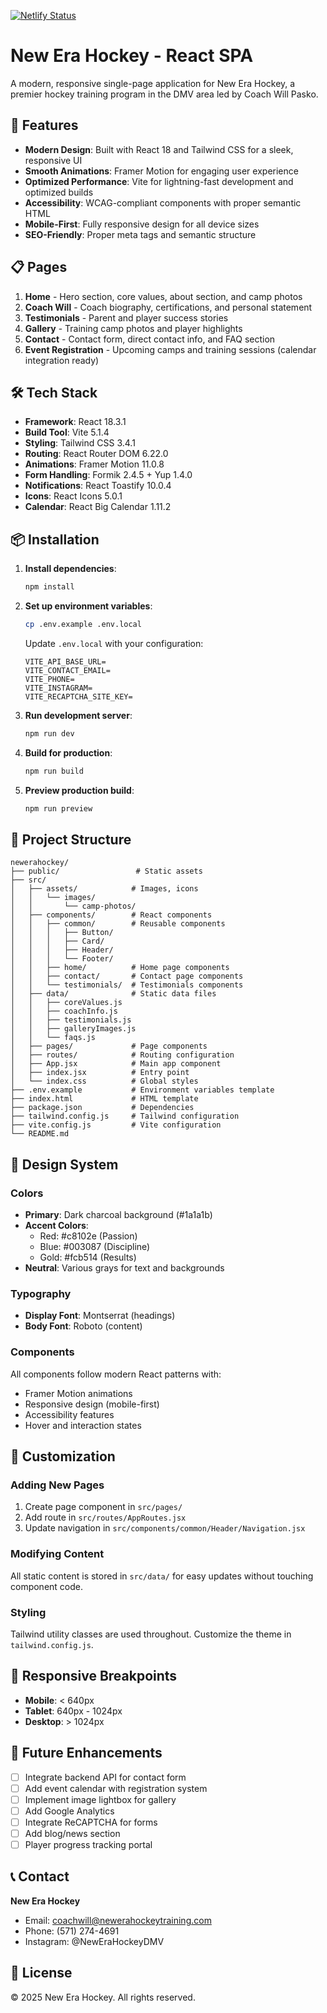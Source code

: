 [![Netlify Status](https://api.netlify.com/api/v1/badges/1e9ad73a-109b-4935-b8cf-b700f6a6877d/deploy-status)](https://app.netlify.com/projects/super-fenglisu-968777/deploys)
# New Era Hockey - React SPA

A modern, responsive single-page application for New Era Hockey, a premier hockey training program in the DMV area led by Coach Will Pasko.

## 🚀 Features

- **Modern Design**: Built with React 18 and Tailwind CSS for a sleek, responsive UI
- **Smooth Animations**: Framer Motion for engaging user experience
- **Optimized Performance**: Vite for lightning-fast development and optimized builds
- **Accessibility**: WCAG-compliant components with proper semantic HTML
- **Mobile-First**: Fully responsive design for all device sizes
- **SEO-Friendly**: Proper meta tags and semantic structure

## 📋 Pages

1. **Home** - Hero section, core values, about section, and camp photos
2. **Coach Will** - Coach biography, certifications, and personal statement
3. **Testimonials** - Parent and player success stories
4. **Gallery** - Training camp photos and player highlights
5. **Contact** - Contact form, direct contact info, and FAQ section
6. **Event Registration** - Upcoming camps and training sessions (calendar integration ready)

## 🛠️ Tech Stack

- **Framework**: React 18.3.1
- **Build Tool**: Vite 5.1.4
- **Styling**: Tailwind CSS 3.4.1
- **Routing**: React Router DOM 6.22.0
- **Animations**: Framer Motion 11.0.8
- **Form Handling**: Formik 2.4.5 + Yup 1.4.0
- **Notifications**: React Toastify 10.0.4
- **Icons**: React Icons 5.0.1
- **Calendar**: React Big Calendar 1.11.2

## 📦 Installation

1. **Install dependencies**:

   ```bash
   npm install
   ```

2. **Set up environment variables**:

   ```bash
   cp .env.example .env.local
   ```

   Update `.env.local` with your configuration:

   ```
   VITE_API_BASE_URL=
   VITE_CONTACT_EMAIL=
   VITE_PHONE=
   VITE_INSTAGRAM=
   VITE_RECAPTCHA_SITE_KEY=
   ```

3. **Run development server**:

   ```bash
   npm run dev
   ```

4. **Build for production**:

   ```bash
   npm run build
   ```

5. **Preview production build**:
   ```bash
   npm run preview
   ```

## 📁 Project Structure

```
newerahockey/
├── public/                 # Static assets
├── src/
│   ├── assets/            # Images, icons
│   │   └── images/
│   │       └── camp-photos/
│   ├── components/        # React components
│   │   ├── common/        # Reusable components
│   │   │   ├── Button/
│   │   │   ├── Card/
│   │   │   ├── Header/
│   │   │   └── Footer/
│   │   ├── home/          # Home page components
│   │   ├── contact/       # Contact page components
│   │   └── testimonials/  # Testimonials components
│   ├── data/              # Static data files
│   │   ├── coreValues.js
│   │   ├── coachInfo.js
│   │   ├── testimonials.js
│   │   ├── galleryImages.js
│   │   └── faqs.js
│   ├── pages/             # Page components
│   ├── routes/            # Routing configuration
│   ├── App.jsx            # Main app component
│   ├── index.jsx          # Entry point
│   └── index.css          # Global styles
├── .env.example           # Environment variables template
├── index.html             # HTML template
├── package.json           # Dependencies
├── tailwind.config.js     # Tailwind configuration
├── vite.config.js         # Vite configuration
└── README.md
```

## 🎨 Design System

### Colors

- **Primary**: Dark charcoal background (#1a1a1b)
- **Accent Colors**:
  - Red: #c8102e (Passion)
  - Blue: #003087 (Discipline)
  - Gold: #fcb514 (Results)
- **Neutral**: Various grays for text and backgrounds

### Typography

- **Display Font**: Montserrat (headings)
- **Body Font**: Roboto (content)

### Components

All components follow modern React patterns with:

- Framer Motion animations
- Responsive design (mobile-first)
- Accessibility features
- Hover and interaction states

## 🔧 Customization

### Adding New Pages

1. Create page component in `src/pages/`
2. Add route in `src/routes/AppRoutes.jsx`
3. Update navigation in `src/components/common/Header/Navigation.jsx`

### Modifying Content

All static content is stored in `src/data/` for easy updates without touching component code.

### Styling

Tailwind utility classes are used throughout. Customize the theme in `tailwind.config.js`.

## 📱 Responsive Breakpoints

- **Mobile**: < 640px
- **Tablet**: 640px - 1024px
- **Desktop**: > 1024px

## 🚧 Future Enhancements

- [ ] Integrate backend API for contact form
- [ ] Add event calendar with registration system
- [ ] Implement image lightbox for gallery
- [ ] Add Google Analytics
- [ ] Integrate ReCAPTCHA for forms
- [ ] Add blog/news section
- [ ] Player progress tracking portal

## 📞 Contact

**New Era Hockey**

- Email: coachwill@newerahockeytraining.com
- Phone: (571) 274-4691
- Instagram: @NewEraHockeyDMV

## 📄 License

© 2025 New Era Hockey. All rights reserved.
